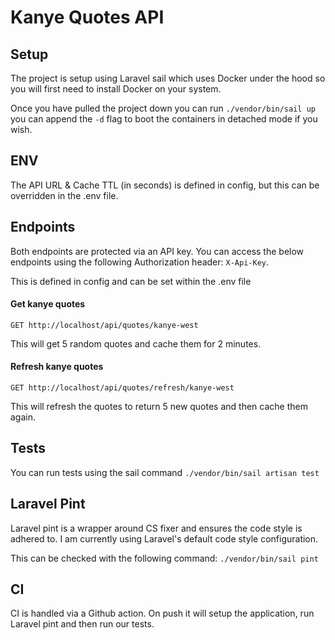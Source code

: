 # Kanye Quotes API

## Setup
The project is setup using Laravel sail which uses Docker under the hood so you will first need to install
Docker on your system.

Once you have pulled the project down you can run `./vendor/bin/sail up` you can append the `-d` flag
to boot the containers in detached mode if you wish.

## ENV
The API URL & Cache TTL (in seconds) is defined in config, but this can be overridden in the .env file.

## Endpoints
Both endpoints are protected via an API key. You can access the below endpoints using the following Authorization header: `X-Api-Key`.

This is defined in config and can be set within the .env file

#### Get kanye quotes
```
GET http://localhost/api/quotes/kanye-west
```

This will get 5 random quotes and cache them for 2 minutes.

#### Refresh kanye quotes
```
GET http://localhost/api/quotes/refresh/kanye-west
```

This will refresh the quotes to return 5 new quotes and then cache them again.

## Tests
You can run tests using the sail command `./vendor/bin/sail artisan test`

## Laravel Pint
Laravel pint is a wrapper around CS fixer and ensures the code style is adhered to. I am currently using Laravel's
default code style configuration. 

This can be checked with the following command: `./vendor/bin/sail pint`

## CI
CI is handled via a Github action. On push it will setup the application, run Laravel pint and then run our tests.

